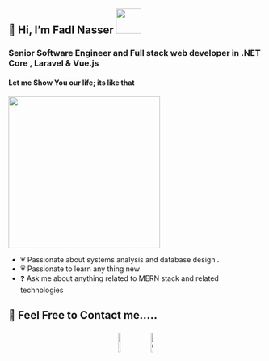 
<h2>  👋 Hi, I’m Fadl Nasser <img src="https://media.giphy.com/media/W7Lz7rd1T4z7g4uS17/giphy.gif" width="50"></h2> 

<h3 align="left">Senior Software Engineer and  Full stack web developer in .NET Core , Laravel & Vue.js</h3>  
<h4 align="left">Let me Show You our life; its like that</h4>  

<img src="https://media.giphy.com/media/1C8bHHJturSx2/giphy.gif" width="300"></h2> 

- 💗 Passionate about systems analysis and database design . 
- 💗 Passionate to learn any thing new
- ❓ Ask me about anything related to MERN stack and related technologies  

 


## 🥰 Feel Free to Contact me..... 
<div align="center"> 
<a href="https://www.linkedin.com/in/fadhl-nasser-12b177208/"><img alt="linkedin" width="10%" style="padding:5px" src="https://img.icons8.com/clouds/100/000000/linkedin.png"/></a>
<a href="https://fadhl3030nasser@gmail.com" ><img alt=Gmail  width="10%" style="padding:5px" src="https://img.icons8.com/clouds/100/000000/apple-mail.png"/></a> 
</div>  
 

</td></tr></table>  

<br/>  
